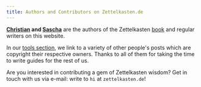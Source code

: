 ```yaml
---
title: Authors and Contributors on Zettelkasten.de
---
```


**[Christian](/authors/christian) and [Sascha](/authors/sascha)** are the authors of the Zettelkasten [book](/book) and regular writers on this website.

In our [tools section](/tools), we link to a variety of other people's posts which are copyright their respective owners. Thanks to all of them for taking the time to write guides for the rest of us.

Are you interested in contributing a gem of Zettelkasten wisdom? Get in touch with us via e-mail: write to `hi` at `zettelkasten.de`!
